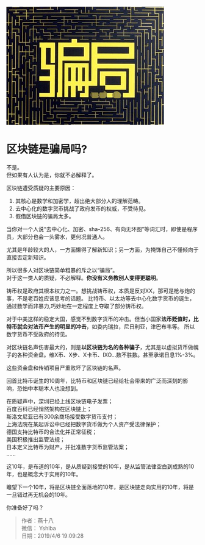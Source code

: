 ![](./img/scam.jpg)
# 区块链是骗局吗?

不是。  
但如果有人认为是，你就不必解释了。

区块链遭受质疑的主要原因：
1. 其核心是数学和加密学，超出绝大部分人的理解范畴。
2. 去中心化的数字货币挑战了政府发币的权威，不受待见。
3. 假借区块链的骗局太多。

当你对一个人说“去中心化、加密、sha-256、有向无环图”等词汇时，即使是程序员，大部分也会一头雾水，更何况普通人。

尤其是年龄较大的人，一方面懒得了解新知识；另一方面，为掩饰自己不懂倾向于直接否定新知识。

所以很多人对区块链简单粗暴的斥之以“骗局”。  
对于这一类人的质疑，不必解释。**你没有义务教别人变得更聪明**。

铸币权是政府其根本权力之一。想挑战铸币权，本质是反对XX，那可是枪与炮的事，不是老百姓应该思考的话题。
比特币、以太坊等去中心化数字货币的诞生，通过数学而非暴力,巧妙地在一定程度上夺取了部分铸币权。

对于中美这样的稳定大国，感觉不到数字货币的冲击。但当小国家**法币贬值时，比特币就会对法币产生的明显的冲击**，如委内瑞拉，尼日利亚，津巴布韦等。
所以数字货币不受政府的待见。

对区块链名声伤害最大的，则是**以区块链为名的各种骗子**，尤其是以虚拟货币做幌子的各种资金盘。维X币、X步、X卡币、IXO...数不胜数。甚至承诺日息1%-3%。

这些资金盘和传销项目严重败坏了区块链的名声。

回首比特币诞生的10周年，比特币和区块链已经给社会带来的广泛而深刻的影响，恐怕中本聪本人也没想到。

在质疑声中，深圳已经上线区块链电子发票；  
百度百科已经悄然架构在区块链上；  
斯洛文尼亚已有300余商场接受数字货币支付；  
上海法院在某起诉讼中已经把数字货币做为个人资产受法律保护；  
德国支持比特币的合法化并正常征税；  
美国积极推出监管法规；  
日本定义比特币为财产，并批准数字货币监管法案；  
......

这10年，是布道的10年，是从质疑到接受的10年，是从监管法律空白到成熟的10年，也是概念大于实用的10年。

瞻望下一个10年，将是区块链全面落地的10年，是区块链走向实用的10年，将是一旦错过再无机会的10年。

你准备好了吗？

> 作者：燕十八  
> 微信： Yshiba  
> 日期：2019/4/6 19:09:28   
